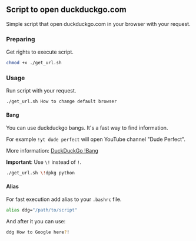 ## Script to open duckduckgo.com
Simple script that open duckduckgo.com in your browser with your request.

### Preparing
Get rights to execute script.
```bash
chmod +x ./get_url.sh
```

### Usage
Run script with your request.
```bash
./get_url.sh How to change default browser
```

#### Bang
You can use duckduckgo bangs.
It's a fast way to find information.

For example `!yt dude perfect` will open YouTube channel "Dude Perfect".

More information:
[DuckDuckGo !Bang](https://duckduckgo.com/bang)

**Important**:
Use `\!` instead of `!`.
```bash
./get_url.sh \!dpkg python
```

#### Alias
For fast execution add alias to your `.bashrc` file.
```bash
alias ddg="/path/to/script"
```
And after it you can use:
```bash
ddg How to Google here?!
```



